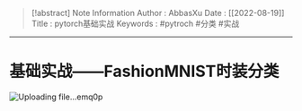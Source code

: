 > [!abstract] Note Information
> Author : AbbasXu
> Date : [[2022-08-19]]
> Title : pytorch基础实战
> Keywords : #pytroch #分类 #实战 
---
# 基础实战——FashionMNIST时装分类
![Uploading file...emq0p]()
